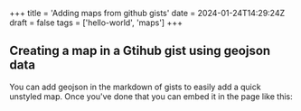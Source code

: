 +++
title = 'Adding maps from github gists'
date = 2024-01-24T14:29:24Z
draft = false
tags = ['hello-world', 'maps'] 
+++

## Creating a map in a Gtihub gist using geojson data
You can add geojson in the markdown of gists to easily add a quick unstyled map. Once you've done that you can embed it in the page like this:

<script src="https://gist.github.com/willreddin/3b4f41a0a6b3fa433932d6b8c66301ed.js"></script>

